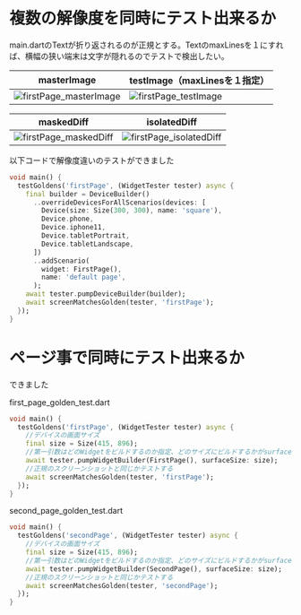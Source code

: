 
# 複数の解像度を同時にテスト出来るか
main.dartのTextが折り返されるのが正規とする。TextのmaxLinesを１にすれば、横幅の狭い端末は文字が隠れるのでテストで検出したい。

| masterImage | testImage（maxLinesを１指定） |
| ---- | ---- |
| ![firstPage_masterImage](https://user-images.githubusercontent.com/73928886/137845851-fe8d2149-e161-4a09-b766-3fabda7ca6b6.png) | ![firstPage_testImage](https://user-images.githubusercontent.com/73928886/137845852-c4185822-379b-456e-904f-ec10c7d14e6e.png)　|


| maskedDiff | isolatedDiff |
| ---- | ---- |
| ![firstPage_maskedDiff](https://user-images.githubusercontent.com/73928886/137845849-95963f9b-7ff1-4d09-bbb4-b2b3c63bb0e0.png) | ![firstPage_isolatedDiff](https://user-images.githubusercontent.com/73928886/137845844-81b023d8-d684-423c-8d26-2cf978cbb8fa.png) |



以下コードで解像度違いのテストができました
```dart
void main() {
  testGoldens('firstPage', (WidgetTester tester) async {
    final builder = DeviceBuilder()
      ..overrideDevicesForAllScenarios(devices: [
        Device(size: Size(300, 300), name: 'square'),
        Device.phone,
        Device.iphone11,
        Device.tabletPortrait,
        Device.tabletLandscape,
      ])
      ..addScenario(
        widget: FirstPage(),
        name: 'default page',
      );
    await tester.pumpDeviceBuilder(builder);
    await screenMatchesGolden(tester, 'firstPage');
  });
}
```

# ページ事で同時にテスト出来るか
できました

first_page_golden_test.dart
```dart
void main() {
  testGoldens('firstPage', (WidgetTester tester) async {
    //デバイスの画面サイズ
    final size = Size(415, 896);
    //第一引数はどのWidgetをビルドするのか指定、どのサイズにビルドするかがsurfaceSize
    await tester.pumpWidgetBuilder(FirstPage(), surfaceSize: size);
    //正規のスクリーンショットと同じかテストする
    await screenMatchesGolden(tester, 'firstPage');
  });
}
```

second_page_golden_test.dart
```dart
void main() {
  testGoldens('secondPage', (WidgetTester tester) async {
    //デバイスの画面サイズ
    final size = Size(415, 896);
    //第一引数はどのWidgetをビルドするのか指定、どのサイズにビルドするかがsurfaceSize
    await tester.pumpWidgetBuilder(SecondPage(), surfaceSize: size);
    //正規のスクリーンショットと同じかテストする
    await screenMatchesGolden(tester, 'secondPage');
  });
}
```
